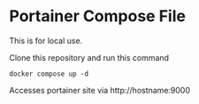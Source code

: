 # Portainer Compose File
This is for local use.

Clone this repository and run this command
```
docker compose up -d
```

Accesses portainer site via http://hostname:9000
